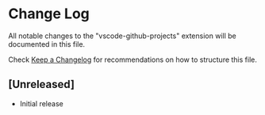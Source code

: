 # Change Log

All notable changes to the "vscode-github-projects" extension will be documented in this file.

Check [Keep a Changelog](http://keepachangelog.com/) for recommendations on how to structure this file.

## [Unreleased]

- Initial release